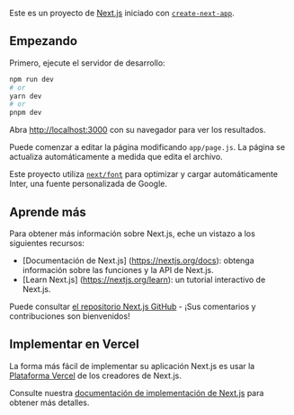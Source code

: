 Este es un proyecto de [Next.js](https://nextjs.org/) iniciado con [`create-next-app`](https://github.com/vercel/next.js/tree/canary/packages/create-next-app).

## Empezando

Primero, ejecute el servidor de desarrollo:

```bash
npm run dev
# or
yarn dev
# or
pnpm dev
```

Abra [http://localhost:3000](http://localhost:3000) con su navegador para ver los resultados.

Puede comenzar a editar la página modificando `app/page.js`. La página se actualiza automáticamente a medida que edita el archivo.

Este proyecto utiliza [`next/font`](https://nextjs.org/docs/basic-features/font-optimization) para optimizar y cargar automáticamente Inter, una fuente personalizada de Google.

## Aprende más

Para obtener más información sobre Next.js, eche un vistazo a los siguientes recursos:

* [Documentación de Next.js] (https://nextjs.org/docs): obtenga información sobre las funciones y la API de Next.js.
* [Learn Next.js] (https://nextjs.org/learn): un tutorial interactivo de Next.js.

Puede consultar [el repositorio Next.js GitHub](https://github.com/vercel/next.js/) - ¡Sus comentarios y contribuciones son bienvenidos!

## Implementar en Vercel

La forma más fácil de implementar su aplicación Next.js es usar la [Plataforma Vercel](https://vercel.com/new?utm_medium=default-template&filter=next.js&utm_source=create-next-app&utm_campaign=create-next-app-readme) de los creadores de Next.js.

Consulte nuestra [documentación de implementación de Next.js](https://nextjs.org/docs/deployment) para obtener más detalles.
